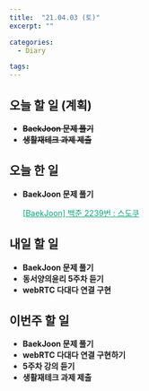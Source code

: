 ```yaml
---
title:  "21.04.03 (토)"
excerpt: ""

categories:
  - Diary

tags:
---
```


## 오늘 할 일 (계획)

- **~~BaekJoon 문제 풀기~~**
- ~~**생활재테크 과제 제출**~~


## 오늘 한 일

- **BaekJoon 문제 풀기**

  <a href="https://nam-ki-bok.github.io/baekjoon/Baek_4386/" style="color:#0FA678" target="_blank">[BaekJoon] 백준 2239번 : 스도쿠</a>


##  내일 할 일

- **BaekJoon 문제 풀기**
- **동서양의윤리 5주차 듣기**
- **webRTC 다대다 연결 구현**

## 이번주 할 일

- **BaekJoon 문제 풀기**
- **webRTC 다대다 연결 구현하기**
- **5주차 강의 듣기**
- **생활재테크 과제 제출**

<br>